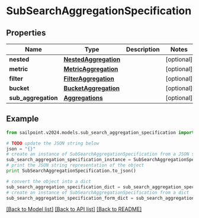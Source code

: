 # SubSearchAggregationSpecification


## Properties

Name | Type | Description | Notes
------------ | ------------- | ------------- | -------------
**nested** | [**NestedAggregation**](NestedAggregation.md) |  | [optional] 
**metric** | [**MetricAggregation**](MetricAggregation.md) |  | [optional] 
**filter** | [**FilterAggregation**](FilterAggregation.md) |  | [optional] 
**bucket** | [**BucketAggregation**](BucketAggregation.md) |  | [optional] 
**sub_aggregation** | [**Aggregations**](Aggregations.md) |  | [optional] 

## Example

```python
from sailpoint.v2024.models.sub_search_aggregation_specification import SubSearchAggregationSpecification

# TODO update the JSON string below
json = "{}"
# create an instance of SubSearchAggregationSpecification from a JSON string
sub_search_aggregation_specification_instance = SubSearchAggregationSpecification.from_json(json)
# print the JSON string representation of the object
print SubSearchAggregationSpecification.to_json()

# convert the object into a dict
sub_search_aggregation_specification_dict = sub_search_aggregation_specification_instance.to_dict()
# create an instance of SubSearchAggregationSpecification from a dict
sub_search_aggregation_specification_form_dict = sub_search_aggregation_specification.from_dict(sub_search_aggregation_specification_dict)
```
[[Back to Model list]](../README.md#documentation-for-models) [[Back to API list]](../README.md#documentation-for-api-endpoints) [[Back to README]](../README.md)


